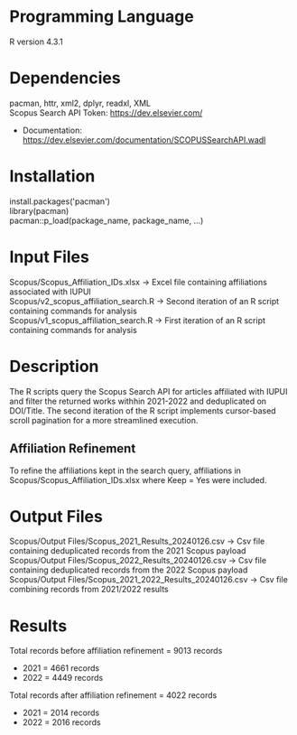 # Programming Language
R version 4.3.1

# Dependencies
pacman, httr, xml2, dplyr, readxl, XML  
Scopus Search API Token: https://dev.elsevier.com/
- Documentation: https://dev.elsevier.com/documentation/SCOPUSSearchAPI.wadl

# Installation
install.packages('pacman')  
library(pacman)  
pacman::p_load(package_name, package_name, ...)

# Input Files
Scopus/Scopus_Affiliation_IDs.xlsx -> Excel file containing affiliations associated with IUPUI  
Scopus/v2_scopus_affiliation_search.R -> Second iteration of an R script containing commands for analysis  
Scopus/v1_scopus_affiliation_search.R -> First iteration of an R script containing commands for analysis 

# Description
The R scripts query the Scopus Search API for articles affiliated with IUPUI and filter the returned works withhin 2021-2022 and deduplicated on DOI/Title. The second iteration of the R script implements cursor-based scroll pagination for a more streamlined execution. 

## Affiliation Refinement
To refine the affiliations kept in the search query, affiliations in Scopus/Scopus_Affiliation_IDs.xlsx where Keep = Yes were included. 

# Output Files
Scopus/Output Files/Scopus_2021_Results_20240126.csv -> Csv file containing deduplicated records from the 2021 Scopus payload
Scopus/Output Files/Scopus_2022_Results_20240126.csv -> Csv file containing deduplicated records from the 2022 Scopus payload
Scopus/Output Files/Scopus_2021_2022_Results_20240126.csv -> Csv file combining records from 2021/2022 results  

# Results
Total records before affiliation refinement = 9013 records
- 2021 = 4661 records
- 2022 = 4449 records 

Total records after affiliation refinement = 4022 records
- 2021 = 2014 records
- 2022 = 2016 records